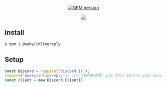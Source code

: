 <div align="center">
  <p>
    <a href="https://www.npmjs.com/package/weky"><img src="https://img.shields.io/npm/v/weky" alt="NPM version" /></a>
  </p>
  <p>
    <a href="https://www.npmjs.com/package/weky"><img src="https://nodei.co/npm/weky.png?downloads=true&stars=true"></a>
  </p>
</div>

## Install
```sh
$ npm i @weky/inlinereply
```
## Setup
```js
const Discord = require('discord.js');
require('@weky/inlinereply'); //⚠️ IMPORTANT: put this before your Discord.Client()
const client = new Discord.Client();
```